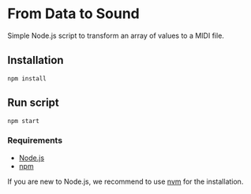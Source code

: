 # From Data to Sound

Simple Node.js script to transform an array of values to a MIDI file.

## Installation

```
npm install
```

## Run script

```
npm start
```

### Requirements

* [Node.js](https://nodejs.org/en/)
* [npm](https://www.npmjs.com/)

If you are new to Node.js, we recommend to use [nvm](https://github.com/creationix/nvm) for the installation.

